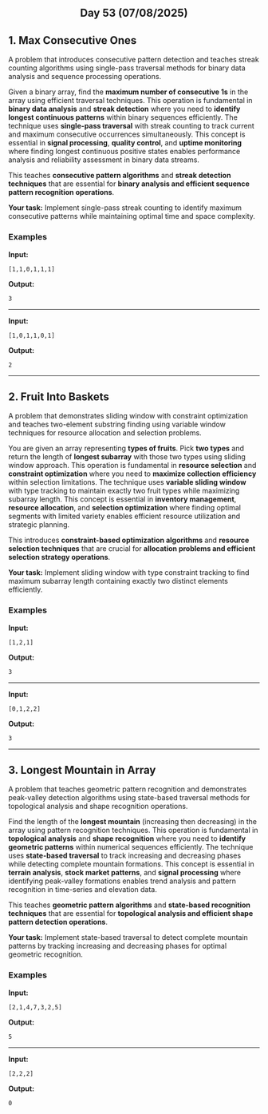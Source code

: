 <h2 align="center">Day 53 (07/08/2025)</h2>

## 1. Max Consecutive Ones
A problem that introduces consecutive pattern detection and teaches streak counting algorithms using single-pass traversal methods for binary data analysis and sequence processing operations.

Given a binary array, find the **maximum number of consecutive 1s** in the array using efficient traversal techniques. This operation is fundamental in **binary data analysis** and **streak detection** where you need to **identify longest continuous patterns** within binary sequences efficiently. The technique uses **single-pass traversal** with streak counting to track current and maximum consecutive occurrences simultaneously. This concept is essential in **signal processing**, **quality control**, and **uptime monitoring** where finding longest continuous positive states enables performance analysis and reliability assessment in binary data streams.

This teaches **consecutive pattern algorithms** and **streak detection techniques** that are essential for **binary analysis and efficient sequence pattern recognition operations**.

**Your task:** Implement single-pass streak counting to identify maximum consecutive patterns while maintaining optimal time and space complexity.

### Examples

**Input:**
```
[1,1,0,1,1,1]
```
**Output:**
```
3
```

---

**Input:**
```
[1,0,1,1,0,1]
```
**Output:**
```
2
```

---

## 2. Fruit Into Baskets
A problem that demonstrates sliding window with constraint optimization and teaches two-element substring finding using variable window techniques for resource allocation and selection problems.

You are given an array representing **types of fruits**. Pick **two types** and return the length of **longest subarray** with those two types using sliding window approach. This operation is fundamental in **resource selection** and **constraint optimization** where you need to **maximize collection efficiency** within selection limitations. The technique uses **variable sliding window** with type tracking to maintain exactly two fruit types while maximizing subarray length. This concept is essential in **inventory management**, **resource allocation**, and **selection optimization** where finding optimal segments with limited variety enables efficient resource utilization and strategic planning.

This introduces **constraint-based optimization algorithms** and **resource selection techniques** that are crucial for **allocation problems and efficient selection strategy operations**.

**Your task:** Implement sliding window with type constraint tracking to find maximum subarray length containing exactly two distinct elements efficiently.

### Examples

**Input:**
```
[1,2,1]
```
**Output:**
```
3
```

---

**Input:**
```
[0,1,2,2]
```
**Output:**
```
3
```

---

## 3. Longest Mountain in Array
A problem that teaches geometric pattern recognition and demonstrates peak-valley detection algorithms using state-based traversal methods for topological analysis and shape recognition operations.

Find the length of the **longest mountain** (increasing then decreasing) in the array using pattern recognition techniques. This operation is fundamental in **topological analysis** and **shape recognition** where you need to **identify geometric patterns** within numerical sequences efficiently. The technique uses **state-based traversal** to track increasing and decreasing phases while detecting complete mountain formations. This concept is essential in **terrain analysis**, **stock market patterns**, and **signal processing** where identifying peak-valley formations enables trend analysis and pattern recognition in time-series and elevation data.

This teaches **geometric pattern algorithms** and **state-based recognition techniques** that are essential for **topological analysis and efficient shape pattern detection operations**.

**Your task:** Implement state-based traversal to detect complete mountain patterns by tracking increasing and decreasing phases for optimal geometric recognition.

### Examples

**Input:**
```
[2,1,4,7,3,2,5]
```
**Output:**
```
5
```

---

**Input:**
```
[2,2,2]
```
**Output:**
```
0
```
